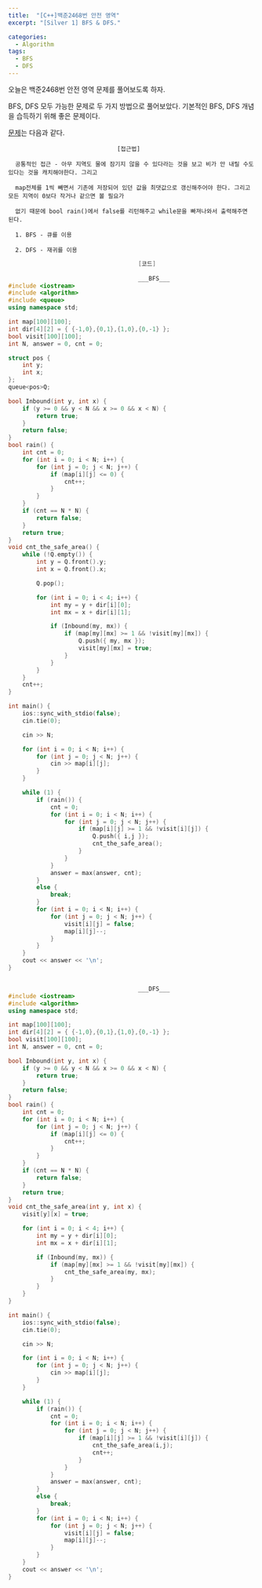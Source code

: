 ```yaml
---
title:  "[C++]백준2468번 안전 영역"
excerpt: "[Silver 1] BFS & DFS."

categories:
  - Algorithm
tags:
  - BFS
  - DFS
---
```

오늘은 백준2468번 안전 영역 문제를 풀어보도록 하자.

BFS, DFS 모두 가능한 문제로 두 가지 방법으로 풀어보았다. 기본적인 BFS, DFS 개념을 습득하기 위해 좋은 문제이다.

[문제](https://www.acmicpc.net/problem/2468)는 다음과 같다.


                                   [접근법]
                                   
      공통적인 접근 - 아무 지역도 물에 잠기지 않을 수 있다라는 것을 보고 비가 안 내릴 수도 있다는 것을 캐치해야한다. 그리고
      
      map전체를 1씩 빼면서 기존에 저장되어 있던 값을 최댓값으로 갱신해주어야 한다. 그리고 모든 지역이 0보다 작거나 같으면 볼 필요가
      
      없기 때문에 bool rain()에서 false를 리턴해주고 while문을 빠져나와서 출력해주면 된다.

      1. BFS - 큐를 이용

      2. DFS - 재귀를 이용
      
      

```c++
                                     [코드]
                                     
                                     ___BFS___
#include <iostream>
#include <algorithm>
#include <queue>
using namespace std;

int map[100][100];
int dir[4][2] = { {-1,0},{0,1},{1,0},{0,-1} };
bool visit[100][100];
int N, answer = 0, cnt = 0;

struct pos {
	int y;
	int x;
};
queue<pos>Q;

bool Inbound(int y, int x) {
	if (y >= 0 && y < N && x >= 0 && x < N) {
		return true;
	}
	return false;
}
bool rain() {
	int cnt = 0;
	for (int i = 0; i < N; i++) {
		for (int j = 0; j < N; j++) {
			if (map[i][j] <= 0) {
				cnt++;
			}
		}
	}
	if (cnt == N * N) {
		return false;
	}
	return true;
}
void cnt_the_safe_area() {
	while (!Q.empty()) {
		int y = Q.front().y;
		int x = Q.front().x;

		Q.pop();

		for (int i = 0; i < 4; i++) {
			int my = y + dir[i][0];
			int mx = x + dir[i][1];

			if (Inbound(my, mx)) {
				if (map[my][mx] >= 1 && !visit[my][mx]) {
					Q.push({ my, mx });
					visit[my][mx] = true;
				}
			}
		}
	}
	cnt++;
}

int main() {
	ios::sync_with_stdio(false);
	cin.tie(0);

	cin >> N;

	for (int i = 0; i < N; i++) {
		for (int j = 0; j < N; j++) {
			cin >> map[i][j];
		}
	}

	while (1) {
		if (rain()) {
			cnt = 0;
			for (int i = 0; i < N; i++) {
				for (int j = 0; j < N; j++) {
					if (map[i][j] >= 1 && !visit[i][j]) {
						Q.push({ i,j });
						cnt_the_safe_area();
					}
				}
			}
			answer = max(answer, cnt);
		}
		else {
			break;
		}
		for (int i = 0; i < N; i++) {
			for (int j = 0; j < N; j++) {
				visit[i][j] = false;
				map[i][j]--;
			}
		}
	}
	cout << answer << '\n';
}


                                     ___DFS___
#include <iostream>
#include <algorithm>
using namespace std;

int map[100][100];
int dir[4][2] = { {-1,0},{0,1},{1,0},{0,-1} };
bool visit[100][100];
int N, answer = 0, cnt = 0;

bool Inbound(int y, int x) {
	if (y >= 0 && y < N && x >= 0 && x < N) {
		return true;
	}
	return false;
}
bool rain() {
	int cnt = 0;
	for (int i = 0; i < N; i++) {
		for (int j = 0; j < N; j++) {
			if (map[i][j] <= 0) {
				cnt++;
			}
		}
	}
	if (cnt == N * N) {
		return false;
	}
	return true;
}
void cnt_the_safe_area(int y, int x) {
	visit[y][x] = true;

	for (int i = 0; i < 4; i++) {
		int my = y + dir[i][0];
		int mx = x + dir[i][1];

		if (Inbound(my, mx)) {
			if (map[my][mx] >= 1 && !visit[my][mx]) {
				cnt_the_safe_area(my, mx);
			}
		}
	}
}

int main() {
	ios::sync_with_stdio(false);
	cin.tie(0);

	cin >> N;

	for (int i = 0; i < N; i++) {
		for (int j = 0; j < N; j++) {
			cin >> map[i][j];
		}
	}

	while (1) {
		if (rain()) {
			cnt = 0;
			for (int i = 0; i < N; i++) {
				for (int j = 0; j < N; j++) {
					if (map[i][j] >= 1 && !visit[i][j]) {
						cnt_the_safe_area(i,j);
						cnt++;
					}
				}
			}
			answer = max(answer, cnt);
		}
		else {
			break;
		}
		for (int i = 0; i < N; i++) {
			for (int j = 0; j < N; j++) {
				visit[i][j] = false;
				map[i][j]--;
			}
		}
	}
	cout << answer << '\n';
}
```
